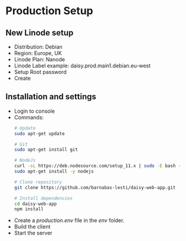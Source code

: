 # Production Setup

## New Linode setup

- Distribution: Debian
- Region: Europe, UK
- Linode Plan: Nanode
- Linode Label example: daisy.prod.main1.debian.eu-west
- Setup Root password
- Create

## Installation and settings
   - Login to console
   - Commands:
		```bash
		# Update
		sudo apt-get update

		# Git
		sudo apt-get install git

		# NodeJs
		curl -sL https://deb.nodesource.com/setup_11.x | sudo -E bash -
		sudo apt-get install -y nodejs

		# Clone repository
		git clone https://github.com/barnabas-lesti/daisy-web-app.git

		# Install dependencies
		cd daisy-web-app
		npm install
		```
   - Create a _production.env_ file in the _env_ folder.
   - Build the client
   - Start the server

